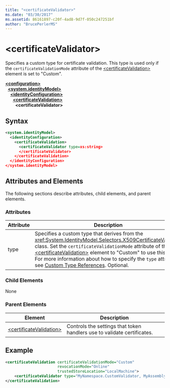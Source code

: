 ```yaml
---
title: "<certificateValidator>"
ms.date: "03/30/2017"
ms.assetid: 86161897-c20f-4ad8-9d7f-050c247251bf
author: "BrucePerlerMS"
---
```

# \<certificateValidator>
Specifies a custom type for certificate validation. This type is used only if the `certificateValidationMode` attribute of the [\<certificateValidation>](certificatevalidation.md) element is set to "Custom".  
  
[**\<configuration>**](../configuration-element.md)\
&nbsp;&nbsp;[**\<system.identityModel>**](system-identitymodel.md)\
&nbsp;&nbsp;&nbsp;&nbsp;[**\<identityConfiguration>**](identityconfiguration.md)\
&nbsp;&nbsp;&nbsp;&nbsp;&nbsp;&nbsp;[**\<certificateValidation>**](certificatevalidation.md)\
&nbsp;&nbsp;&nbsp;&nbsp;&nbsp;&nbsp;&nbsp;&nbsp;**\<certificateValidator>**  
  
## Syntax  
  
```xml  
<system.identityModel>  
  <identityConfiguration>  
    <certificateValidation>  
      <certificateValidator type=xs:string>  
      </certificateValidator>  
    </certificateValidation>  
  </identityConfiguration>  
</system.identityModel>  
```  
  
## Attributes and Elements  
 The following sections describe attributes, child elements, and parent elements.  
  
### Attributes  
  
|Attribute|Description|  
|---------------|-----------------|  
|type|Specifies a custom type that derives from the <xref:System.IdentityModel.Selectors.X509CertificateValidator> class. Set the `certificateValidationMode` attribute of the [\<certificateValidation>](certificatevalidation.md) element to "Custom" to use this type. For more information about how to specify the `type` attribute, see [Custom Type References](../windows-workflow-foundation/index.md). Optional.|  
  
### Child Elements  
 None  
  
### Parent Elements  
  
|Element|Description|  
|-------------|-----------------|  
|[\<certificateValidation>](certificatevalidation.md)|Controls the settings that token handlers use to validate certificates.|  
  
## Example  
  
```xml  
<certificateValidation certificateValidationMode="Custom"  
                       revocationMode="Online"  
                       trustedStoreLocation="LocalMachine">  
    <certificateValidator type="MyNamespace.CustomValidator, MyAssembly" />
</certificateValidation>
```
